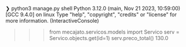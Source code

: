 ❯ python3 manage.py shell
Python 3.12.0 (main, Nov 21 2023, 10:59:00) [GCC 9.4.0] on linux
Type "help", "copyright", "credits" or "license" for more information.
(InteractiveConsole)
>>> from mecajato.servicos.models import Servico
>>> serv = Servico.objects.get(id=1)
>>> serv.preco_total()
130.0
>>> 
